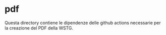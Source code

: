 # pdf

Questa directory contiene le dipendenze delle github actions necessarie per la creazione del PDF della WSTG.
